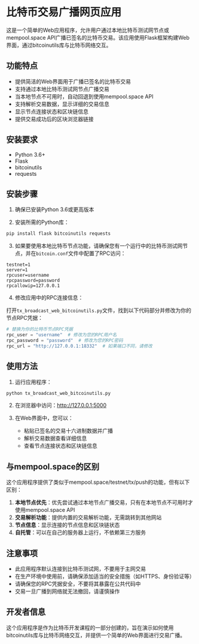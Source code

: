 # 比特币交易广播网页应用

这是一个简单的Web应用程序，允许用户通过本地比特币测试网节点或mempool.space API广播已签名的比特币交易。该应用使用Flask框架构建Web界面，通过bitcoinutils库与比特币网络交互。

## 功能特点

- 提供简洁的Web界面用于广播已签名的比特币交易
- 支持通过本地比特币测试网节点广播交易
- 当本地节点不可用时，自动回退到使用mempool.space API
- 支持解析交易数据，显示详细的交易信息
- 显示节点连接状态和区块链信息
- 提供交易成功后的区块浏览器链接

## 安装要求

- Python 3.6+
- Flask
- bitcoinutils
- requests

## 安装步骤

1. 确保已安装Python 3.6或更高版本

2. 安装所需的Python库：

```bash
pip install flask bitcoinutils requests
```

3. 如果要使用本地比特币节点功能，请确保您有一个运行中的比特币测试网节点，并在`bitcoin.conf`文件中配置了RPC访问：

```
testnet=1
server=1
rpcuser=username
rpcpassword=password
rpcallowip=127.0.0.1
```

4. 修改应用中的RPC连接信息：

打开`tx_broadcast_web_bitcoinutils.py`文件，找到以下代码部分并修改为你的节点RPC凭据：

```python
# 替换为你的比特币节点RPC凭据
rpc_user = "username"  # 修改为您的RPC用户名
rpc_password = "password"  # 修改为您的RPC密码
rpc_url = "http://127.0.0.1:18332"  # 如果端口不同，请修改
```

## 使用方法

1. 运行应用程序：

```bash
python tx_broadcast_web_bitcoinutils.py
```

2. 在浏览器中访问：http://127.0.0.1:5000

3. 在Web界面中，您可以：
   - 粘贴已签名的交易十六进制数据并广播
   - 解析交易数据查看详细信息
   - 查看节点连接状态和区块链信息

## 与mempool.space的区别

这个应用程序提供了类似于mempool.space/testnet/tx/push的功能，但有以下区别：

1. **本地节点优先**：优先尝试通过本地节点广播交易，只有在本地节点不可用时才使用mempool.space API
2. **交易解析功能**：提供内置的交易解析功能，无需跳转到其他网站
3. **节点信息**：显示连接的节点信息和区块链状态
4. **自托管**：可以在自己的服务器上运行，不依赖第三方服务

## 注意事项

- 此应用程序默认连接到比特币测试网，不要用于主网交易
- 在生产环境中使用前，请确保添加适当的安全措施（如HTTPS、身份验证等）
- 请确保您的RPC凭据安全，不要将其暴露在公共代码中
- 交易一旦广播到网络就无法撤回，请谨慎操作

## 开发者信息

这个应用程序是作为比特币开发课程的一部分创建的，旨在演示如何使用bitcoinutils库与比特币网络交互，并提供一个简单的Web界面进行交易广播。